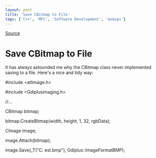```yaml
---
layout: post
title: 'Save CBitmap to File'
tags: ['C++', 'MFC', 'Software Development', 'msmvps']
---
```

[Source](http://blogs.msmvps.com/peterritchie/2006/09/25/save-cbitmap-to-file/ "Permalink to Save CBitmap to File")

# Save CBitmap to File

It has always astounded me why the CBitmap class never implemented saving to a file. Here's a nice and tidy way:

#include <atlimage.h>

#include <Gdiplusimaging.h>

  //…

  CBitmap bitmap;

  bitmap.CreateBitmap(width, height, 1, 32, rgbData);

  CImage image;

  image.Attach(bitmap);

  image.Save(_T("C: est.bmp"), Gdiplus::ImageFormatBMP);


